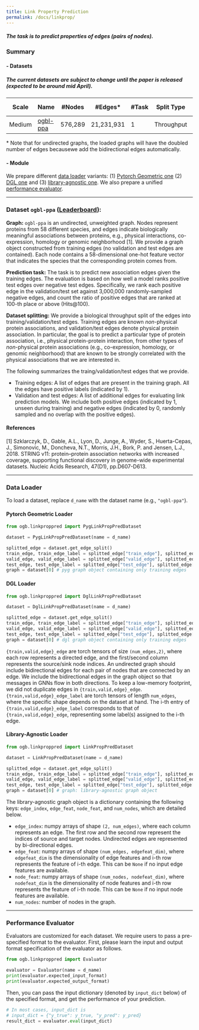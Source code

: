 ```yaml
---
title: Link Property Prediction
permalink: /docs/linkprop/
---
```


##### The task is to predict properties of edges (pairs of nodes).

### Summary

#### - Datasets

##### **The current datasets are subject to change until the paper is released (expected to be around mid April).**

Scale | Name      | #Nodes | #Edges\* | #Task | Split Type   | Task Type     | Metric       |
|------------------|--------|----------|----------|-------------------------------------------------|-----------------------|----------------------------------|----------------|
Medium | [ogbl-ppa](#ogbl-ppa)         | 576,289 |    21,231,931 |     1      | Throughput  | Link prediction   |     Hits@100              |


\* Note that for undirected graphs, the loaded graphs will have the doubled number of edges becausewe add the bidirectional edges automatically.

#### - Module
We prepare different [data loader](#loader) variants: (1) [Pytorch Geometric one](#pyg) (2) [DGL one](#dgl) and (3) [library-agnostic one](#libagn).
We also prepare a unified [performance evaluator](#eval).

<a name="ogbl-ppa"/>

----------

### Dataset `ogbl-ppa` ([Leaderboard](../leader_linkprop/#ogbl-ppa)):

**Graph:** `ogbl-ppa` is an undirected, unweighted graph. Nodes represent proteins from 58 different species, and edges indicate biologically meaningful associations between proteins, e.g., physical interactions, co-expression, homology or genomic neighborhood [1]. We provide a graph object constructed from training edges (no validation and test edges are contained). Each node contains a 58-dimensional one-hot feature vector that indicates the species that the corresponding protein comes from.

**Prediction task:** The task is to predict new association edges given the training edges.
The evaluation is based on how well a model ranks positive test edges over negative test edges.
Specifically, we rank each positive edge in the validation/test set against 3,000,000 randomly-sampled negative edges, and count the ratio of positive edges that are ranked at 100-th place or above (Hits@100). 

**Dataset splitting:** We provide a biological throughput split of the edges into training/validation/test edges.
Training edges are known *non*-physical protein associations, and validation/test edges denote physical protein association.
In particular, the goal is to predict a particular type of protein association, i.e., physical protein-protein interaction, from other types of *non*-physical protein associations (e.g., co-expression, homology, or genomic neighborhood) that are known to be strongly correlated with the physical associations that we are interested in.

The following summarizes the traing/validation/test edges that we provide.

- Training edges: A list of edges that are present in the training graph. All the edges have positive labels (indicated by 1).
- Validation and test edges: A list of additional edges for evaluating link prediction models. We include both positive edges (indicated by 1, unseen during training) and negative edges (indicated by 0, randomly sampled and no overlap with the positive edges).


#### References

[1] Szklarczyk, D., Gable, A.L., Lyon, D., Junge, A., Wyder, S., Huerta-Cepas, J., Simonovic, M., Doncheva, N.T., Morris, J.H., Bork, P. and Jensen, L.J., 2018. STRING v11: protein–protein association networks with increased coverage, supporting functional discovery in genome-wide experimental datasets. Nucleic Acids Research, 47(D1), pp.D607-D613.

<a name="loader"/>

----------

### Data Loader

To load a dataset, replace `d_name` with the dataset name (e.g., `"ogbl-ppa"`).

<a name="pyg"/>

#### Pytorch Geometric Loader

```python
from ogb.linkproppred import PygLinkPropPredDataset

dataset = PygLinkPropPredDataset(name = d_name) 

splitted_edge = dataset.get_edge_split()
train_edge, train_edge_label = splitted_edge["train_edge"], splitted_edge["train_edge_label"]
valid_edge, valid_edge_label = splitted_edge["valid_edge"], splitted_edge["valid_edge_label"]
test_edge, test_edge_label = splitted_edge["test_edge"], splitted_edge["test_edge_label"]
graph = dataset[0] # pyg graph object containing only training edges
```

<a name="dgl"/>

#### DGL Loader

```python
from ogb.linkproppred import DglLinkPropPredDataset

dataset = DglLinkPropPredDataset(name = d_name)

splitted_edge = dataset.get_edge_split()
train_edge, train_edge_label = splitted_edge["train_edge"], splitted_edge["train_edge_label"]
valid_edge, valid_edge_label = splitted_edge["valid_edge"], splitted_edge["valid_edge_label"]
test_edge, test_edge_label = splitted_edge["test_edge"], splitted_edge["test_edge_label"]
graph = dataset[0] # dgl graph object containing only training edges
```
`{train,valid,edge}_edge` are torch tensors of size `(num_edges,2)`, where each row represents a directed edge, and the first/second column represents the source/sink node indices. 
An undirected graph should include bidirectional edges for each pair of nodes that are connected by an edge. We include the bidirectional edges in the graph object so that messages in GNNs flow in both directions. To keep a low-memory footprint, we did not duplicate edges in `{train,valid,edge}_edge`.
`{train,valid,edge}_edge_label` are torch tensors of length `num_edges`, where the specific shape depends on the dataset at hand. The i-th entry of `{train,valid,edge}_edge_label` corresponds to that of `{train,valid,edge}_edge`, representing some label(s) assigned to the i-th edge.

<a name="libagn"/>

#### Library-Agnostic Loader
```python
from ogb.linkproppred import LinkPropPredDataset

dataset = LinkPropPredDataset(name = d_name)

splitted_edge = dataset.get_edge_split()
train_edge, train_edge_label = splitted_edge["train_edge"], splitted_edge["train_edge_label"]
valid_edge, valid_edge_label = splitted_edge["valid_edge"], splitted_edge["valid_edge_label"]
test_edge, test_edge_label = splitted_edge["test_edge"], splitted_edge["test_edge_label"]
graph = dataset[0] # graph: library-agnostic graph object
```
The library-agnostic graph object is a dictionary containing the following keys: `edge_index`, `edge_feat`, `node_feat`, and `num_nodes`, which are detailed below.
- `edge_index`: numpy arrays of shape `(2, num_edges)`, where each column represents an edge. The first row and the second row represent the indices of source and target nodes. Undirected edges are represented by bi-directional edges.
- `edge_feat`: numpy arrays of shape `(num_edges, edgefeat_dim)`, where `edgefeat_dim` is the dimensionality of edge features and i-th row represents the feature of i-th edge. This can be `None` if no input edge features are available.
- `node_feat`: numpy arrays of shape `(num_nodes, nodefeat_dim)`, where `nodefeat_dim` is the dimensionality of node features and i-th row represents the feature of i-th node. This can be `None` if no input node features are available.
- `num_nodes`: number of nodes in the graph.

<a name="eval"/>

----------

### Performance Evaluator

Evaluators are customized for each dataset.
We require users to pass a pre-specified format to the evaluator.
First, please learn the input and output format specification of the evaluator as follows.

```python
from ogb.linkproppred import Evaluator

evaluator = Evaluator(name = d_name)
print(evaluator.expected_input_format) 
print(evaluator.expected_output_format) 
```

Then, you can pass the input dictionary (denoted by `input_dict` below) of the specified format, and get the performance of your prediction.

```python
# In most cases, input_dict is
# input_dict = {"y_true": y_true, "y_pred": y_pred}
result_dict = evaluator.eval(input_dict)
```

